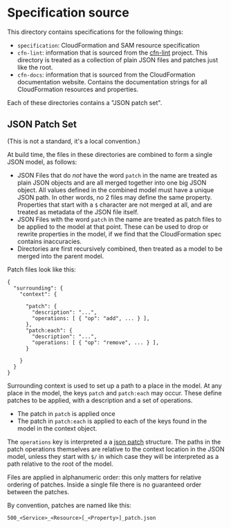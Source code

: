 # Specification source

This directory contains specifications for the following things:

- `specification`: CloudFormation and SAM resource specification
- `cfn-lint`: information that is sourced from the
  [cfn-lint](https://github.com/aws-cloudformation/cfn-lint) project. This
  directory is treated as a collection of plain JSON files and patches just like
  the root.
- `cfn-docs`: information that is sourced from the CloudFormation documentation website.
  Contains the documentation strings for all CloudFormation resources and properties.

Each of these directories contains a "JSON patch set".

## JSON Patch Set

(This is not a standard, it's a local convention.)

At build time, the files in these directories are combined to form a single JSON model,
as follows:

- JSON Files that do *not* have the word `patch` in the name are treated as plain
  JSON objects and are all merged together into one big JSON object. All values
  defined in the combined model must have a unique JSON path. In other words, no 2
  files may define the same property. Properties that start with a `$` character
  are not merged at all, and are treated as metadata of the JSON file itself.
- JSON Files with the word `patch` in the name are treated as patch files to be
  applied to the model at that point. These can be used to drop or rewrite
  properties in the model, if we find that the CloudFormation spec contains
  inaccuracies.
- Directories are first recursively combined, then treated as a model to be
  merged into the parent model.

Patch files look like this:

```
{
  "surrounding": {
    "context": {

      "patch": {
        "description": "...",
        "operations: [ { "op": "add", ... } ],
      },
      "patch:each": {
        "description": "...",
        "operations: [ { "op": "remove", ... } ],
      }

    }
  }
}
```

Surrounding context is used to set up a path to a place in the model. At any
place in the model, the keys `patch` and `patch:each` may occur. These define
patches to be applied, with a description and a set of operations.

- The patch in `patch` is applied once
- The patch in `patch:each` is applied to each of the keys found in the model
  in the context object.

The `operations` key is interpreted a a [json patch](http://jsonpatch.com/) structure.
The paths in the patch operations themselves are relative to the context
location in the JSON model, unless they start with `$/` in which case they will
be interpreted as a path relative to the root of the model.

Files are applied in alphanumeric order: this only matters for relative ordering of
patches. Inside a single file there is no guaranteed order between the patches.

By convention, patches are named like this:

```text
500_<Service>_<Resource>[_<Property>]_patch.json
```
